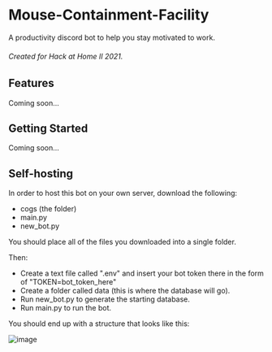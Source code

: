 # Mouse-Containment-Facility
A productivity discord bot to help you stay motivated to work.

###### Created for Hack at Home II 2021.

## Features
Coming soon...


## Getting Started
Coming soon...


## Self-hosting
In order to host this bot on your own server, download the following:
- cogs (the folder)
- main.py
- new_bot.py

You should place all of the files you downloaded into a single folder.

Then:
- Create a text file called ".env" and insert your bot token there in the form of "TOKEN=bot_token_here"
- Create a folder called data (this is where the database will go).
- Run new_bot.py to generate the starting database.
- Run main.py to run the bot.

You should end up with a structure that looks like this:

![image](https://user-images.githubusercontent.com/33594615/116759966-9bc9fc00-aa0b-11eb-86e2-a7afa1827e4a.png)

